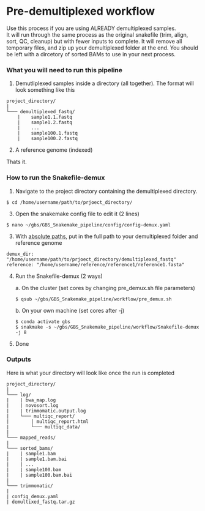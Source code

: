 # Pre-demultiplexed workflow

Use this process if you are using ALREADY demultiplexed samples.  
It will run through the same process as the original snakefile (trim, align, sort, QC, cleanup) but with fewer inputs to complete. 
It will remove all temporary files, and zip up your demultiplexed folder at the end.  You should be left with a 
dircetory of sorted BAMs to use in your next process.

### What you will need to run this pipeline
1. Demutliplexed samples inside a directory (all together).  The format will look something like this
```
project_directory/    
|
└─── demultiplexed_fastq/
    |    sample1.1.fastq
    |    sample1.2.fastq
    |    ...
    |    sample100.1.fastq
    |    sample100.2.fastq
```

2. A reference genome (indexed)

Thats it.  

### How to run the Snakefile-demux
1. Navigate to the project directory containing the demultiplexed directory.
```
$ cd /home/username/path/to/prjoect_directory/
```
3. Open the snakemake config file to edit it (2 lines)
```
$ nano ~/gbs/GBS_Snakemake_pipeline/config/config-demux.yaml
```
3. With <ins>absolute paths</ins>, put in the full path to your demultiplexed folder and reference genome
```
demux_dir: "/home/username/path/to/prjoect_directory/demultiplexed_fastq"
reference: "/home/username/reference/reference1/reference1.fasta"
```
4. Run the Snakefile-demux (2 ways)

    a. On the cluster  (set cores by changing pre_demux.sh file parameters)
  
    ```
    $ qsub ~/gbs/GBS_Snakemake_pipeline/workflow/pre_demux.sh
    ```
    
    b. On your own machine (set cores after -j)
    
    ```
    $ conda activate gbs
    $ snakmake -s ~/gbs/GBS_Snakemake_pipeline/workflow/Snakefile-demux -j 8
    ```
    
5. Done

###  Outputs
Here is what your directory will look like once the run is completed
```
project_directory/    
|
└─── log/
|    | bwa_map.log
|    | novosort.log
|    | trimmomatic.output.log
|    └─── multiqc_report/
|        | multiqc_report.html
|        └─── multiqc_data/
|
└─── mapped_reads/
|
└─── sorted_bams/
|    | sample1.bam
|    | sample1.bam.bai
|    | ...
|    | sample100.bam
|    | sample100.bam.bai
|
└─── trimmomatic/
|
| config_demux.yaml 
| demultixed_fastq.tar.gz
```
